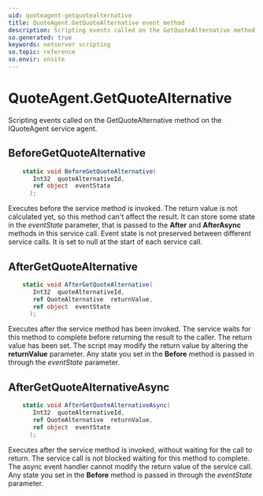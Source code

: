 ```yaml
---
uid: quoteagent-getquotealternative
title: QuoteAgent.GetQuoteAlternative event method
description: Scripting events called on the GetQuoteAlternative method on the QuoteAgent service agent.
so.generated: true
keywords: netserver scripting
so.topic: reference
so.envir: onsite
---
```

# QuoteAgent.GetQuoteAlternative

Scripting events called on the <see cref='M:IQuoteAgent.GetQuoteAlternative'>GetQuoteAlternative</see> method on the <see cref='IQuoteAgent'>IQuoteAgent</see>  service agent.

## BeforeGetQuoteAlternative
```cs
    static void BeforeGetQuoteAlternative(
       Int32  quoteAlternativeId,
       ref object  eventState
      );
```
Executes before the service method is invoked.
The return value is not calculated yet, so this method can't affect the result.
It can store some state in the *eventState* parameter, that is passed to the **After** and **AfterAsync** methods in this service call.
Event state is not preserved between different service calls. It is set to null at the start of each service call.
## AfterGetQuoteAlternative
```cs
    static void AfterGetQuoteAlternative(
       Int32  quoteAlternativeId,
       ref QuoteAlternative  returnValue,
       ref object  eventState
      );
```
Executes after the service method has been invoked. The service waits for this method to complete before returning the result to the caller.
The return value has been set. The script may modify the return value by altering the **returnValue** parameter.
Any state you set in the **Before** method is passed in through the *eventState* parameter.
## AfterGetQuoteAlternativeAsync
```cs
    static void AfterGetQuoteAlternativeAsync(
       Int32  quoteAlternativeId,
       ref QuoteAlternative  returnValue,
       ref object  eventState
      );
```
Executes after the service method is invoked, without waiting for the call to return.
The service call is not blocked waiting for this method to complete.
The async event handler cannot modify the return value of the service call.
Any state you set in the **Before** method is passed in through the *eventState* parameter.

